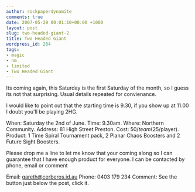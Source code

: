 ```yaml
---
author: rockpaperdynamite
comments: true
date: 2007-05-29 00:01:10+00:00 +1000
layout: post
slug: two-headed-giant-2
title: Two Headed Giant
wordpress_id: 264
tags:
- magic
- nm
- limited
- Two Headed Giant
---
```


Its coming again, this Saturday is the first Saturday of the month, so I guess its not that surprising. Usual details repeated for convienance.

I would like to point out that the starting time is 9.30, if you show up at 11.00 I doubt you'll be playing 2HG.



When: Saturday the 2nd of June.
Time: 9.30am.
Where: Northern Community.
Address: 81 High Street Preston.
Cost: $50/team ($25/player).
Product: 1 Time Spiral Tournament pack, 2 Planar Chaos Boosters and 2 Future Sight Boosters.

Please drop me a line to let me know that your coming along so I can guarantee that I have enough product for everyone. I can be contacted by phone, email or comment

Email: [gareth@cerberos.id.au](mailto:gareth%40cerberos.id.au)
Phone: 0403 179 234
Comment: See the button just below the post, click it.
